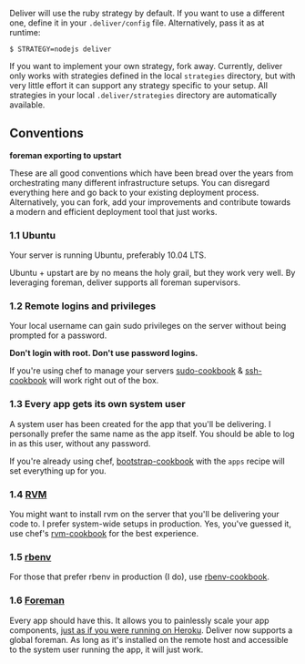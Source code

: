 Deliver will use the ruby strategy by default. If you want to use a different
one, define it in your `.deliver/config` file. Alternatively, pass it as at runtime:

    $ STRATEGY=nodejs deliver

If you want to implement your own strategy, fork away. Currently,
deliver only works with strategies defined in the local `strategies`
directory, but with very little effort it can support any strategy
specific to your setup.  All strategies in your local
`.deliver/strategies` directory are automatically available.



## Conventions

**foreman exporting to upstart**

These are all good conventions which have been bread over the years from
orchestrating many different infrastructure setups. You can disregard
everything here and go back to your existing deployment process. Alternatively,
you can fork, add your improvements and contribute towards a modern and
efficient deployment tool that just works.

### 1.1 Ubuntu

Your server is running Ubuntu, preferably 10.04 LTS.

Ubuntu + upstart are by no means the holy grail, but they work very
well. By leveraging foreman, deliver supports all foreman supervisors.

### 1.2 Remote logins and privileges

Your local username can gain sudo privileges on the server without being
prompted for a password.

**Don't login with root. Don't use password logins.**

If you're using chef to manage your servers
[sudo-cookbook](https://github.com/opscode/cookbooks/tree/master/sudo) &
[ssh-cookbook](https://github.com/gchef/ssh-cookbook) will work right out of
the box.

### 1.3 Every app gets its own system user

A system user has been created for the app that you'll be delivering. I
personally prefer the same name as the app itself. You should be able to log in
as this user, without any password.

If you're already using chef,
[bootstrap-cookbook](https://github.com/gchef/bootstrap-cookbook) with the
`apps` recipe will set everything up for you. 

### 1.4 [RVM](http://beginrescueend.com/)

You might want to install rvm on the server that you'll be delivering your code to. I
prefer system-wide setups in production. Yes, you've guessed it, use chef's
[rvm-cookbook](https://github.com/gchef/rvm-cookbook) for the best experience.

### 1.5 [rbenv](https://github.com/sstephenson/rbenv)

For those that prefer rbenv in production (I do), use
[rbenv-cookbook](https://github.com/gchef/rbenv-cookbook).

### 1.6 [Foreman](https://github.com/ddollar/foreman)

Every app should have this. It allows you to painlessly scale your app
components, [just as if you were running on
Heroku](http://devcenter.heroku.com/articles/procfile). Deliver now
supports a global foreman. As long as it's installed on the remote host
and accessible to the system user running the app, it will just work.
